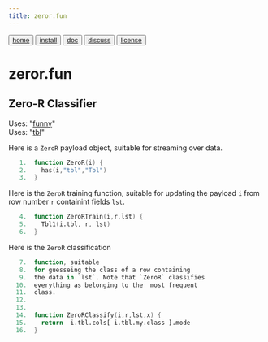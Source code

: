 ```yaml
---
title: zeror.fun
---
```


<button class="button button1"><a href="/fun/index">home</a></button>   <button class="button button2"><a href="/fun/INSTALL">install</a></button>   <button class="button button1"><a href="/fun/ABOUT">doc</a></button>   <button class="button button2"><a href="http://github.com/timm/fun/issues">discuss</a></button>    <button class="button button1"><a href="/fun/LICENSE">license</a></button> <br>



# zeror.fun
## Zero-R Classifier

Uses:  "[funny](funny)"<br>
Uses:  "[tbl](tbl)"<br>

Here is a `ZeroR` payload object,
suitable for streaming over data.

```awk
   1.  function ZeroR(i) {
   2.    has(i,"tbl","Tbl") 
   3.  }
```

Here is the `ZeroR`
training function, suitable
for updating the payload `i` from row number
`r` containint fields `lst`.

```awk
   4.  function ZeroRTrain(i,r,lst) { 
   5.    Tbl1(i.tbl, r, lst) 
   6.  }
```

Here is the `ZeroR` classification
```awk
   7.  function, suitable
   8.  for guesseing the class of a row containing
   9.  the data in `lst`. Note that `ZeroR` classifies
  10.  everything as belonging to the  most frequent
  11.  class.
  12.  
  13.  
  14.  function ZeroRClassify(i,r,lst,x) {
  15.    return  i.tbl.cols[ i.tbl.my.class ].mode
  16.  }
```



